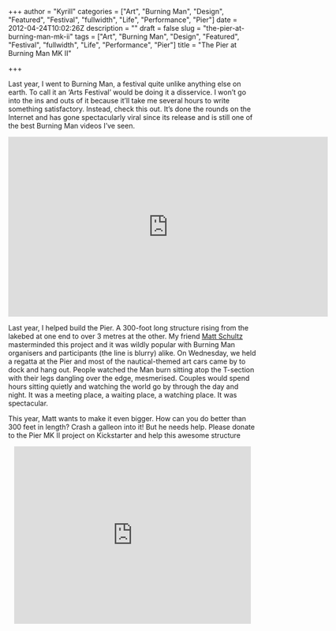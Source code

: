 +++
author = "Kyrill"
categories = ["Art", "Burning Man", "Design", "Featured", "Festival", "fullwidth", "Life", "Performance", "Pier"]
date = 2012-04-24T10:02:26Z
description = ""
draft = false
slug = "the-pier-at-burning-man-mk-ii"
tags = ["Art", "Burning Man", "Design", "Featured", "Festival", "fullwidth", "Life", "Performance", "Pier"]
title = "The Pier at Burning Man MK II"

+++


Last year, I went to Burning Man, a festival quite unlike anything else on earth. To call it an ‘Arts Festival’ would be doing it a disservice. I won’t go into the ins and outs of it because it’ll take me several hours to write something satisfactory. Instead, check this out. It’s done the rounds on the Internet and has gone spectacularly viral since its release and is still one of the best Burning Man videos I’ve seen.

<iframe allowfullscreen="" frameborder="0" height="365" src="https://www.youtube.com/embed/ahv_1IS7SiE?feature=oembed" width="648"></iframe>

Last year, I helped build the Pier. A 300-foot long structure rising from the lakebed at one end to over 3 metres at the other. My friend [Matt Schultz](http://photoscribbles.tumblr.com/ "Art of another artist") masterminded this project and it was wildly popular with Burning Man organisers and participants (the line is blurry) alike. On Wednesday, we held a regatta at the Pier and most of the nautical-themed art cars came by to dock and hang out. People watched the Man burn sitting atop the T-section with their legs dangling over the edge, mesmerised. Couples would spend hours sitting quietly and watching the world go by through the day and night. It was a meeting place, a waiting place, a watching place. It was spectacular.

This year, Matt wants to make it even bigger. How can you do better than 300 feet in length? Crash a galleon into it! But he needs help. Please donate to the Pier MK II project on Kickstarter and help this awesome structure

<center><iframe frameborder="0" height="360px" src="https://www.kickstarter.com/projects/1705373243/pier-2-burning-man-2012/widget/video.html" width="480px"></iframe></center>
